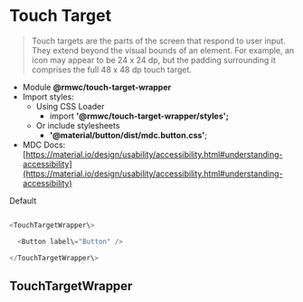 Touch Target
============

> Touch targets are the parts of the screen that respond to user input. They extend beyond the visual bounds of an element. For example, an icon may appear to be 24 x 24 dp, but the padding surrounding it comprises the full 48 x 48 dp touch target.

*   Module **@rmwc/touch-target-wrapper**
*   Import styles:
    *   Using CSS Loader
        *   import **'@rmwc/touch-target-wrapper/styles';**
    *   Or include stylesheets
        *   **'@material/button/dist/mdc.button.css'**;
*   MDC Docs: [https://material.io/design/usability/accessibility.html#understanding-accessibility](https://material.io/design/usability/accessibility.html#understanding-accessibility)

Default

```js

<TouchTargetWrapper\>

  <Button label\="Button" />

</TouchTargetWrapper\>


```

TouchTargetWrapper
------------------